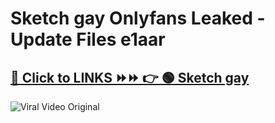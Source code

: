 
 # Sketch gay Onlyfans Leaked - Update Files e1aar

## <h2><a href="https://clipsfans.com/Sketch_gay&ref=git">🔗 Click to LINKS ⏩⏩ 👉 🟢 Sketch gay </a></h2>

<a href="https://clipsfans.com/Sketch_gay&ref=git" rel="nofollow" data-target="animated-image.originalLink"><img src="https://i.ibb.co.com/xMMVF88/686577567.gif" alt="Viral Video Original" style="max-width: 100%; display: inline-block;" data-target="animated-image.originalImage"></a>

